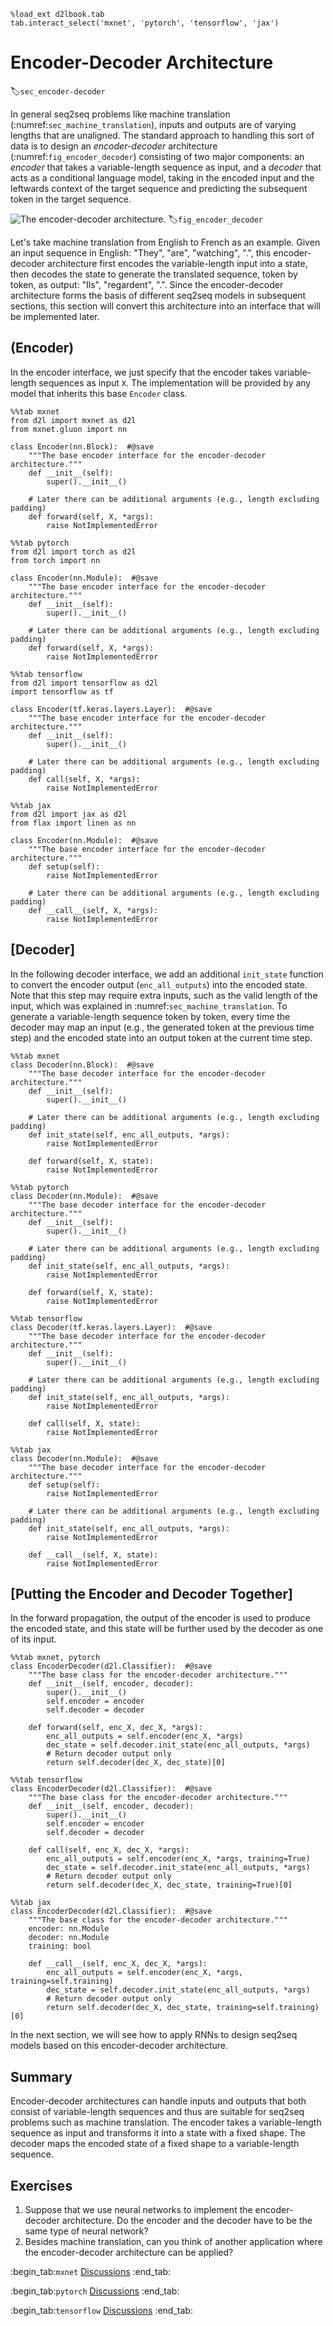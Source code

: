 ```{.python .input  n=1}
%load_ext d2lbook.tab
tab.interact_select('mxnet', 'pytorch', 'tensorflow', 'jax')
```

# Encoder-Decoder Architecture
:label:`sec_encoder-decoder`

In general seq2seq problems 
like machine translation 
(:numref:`sec_machine_translation`),
inputs and outputs are of varying lengths
that are unaligned. 
The standard approach to handling this sort of data
is to design an *encoder-decoder* architecture (:numref:`fig_encoder_decoder`)
consisting of two major components:
an *encoder* that takes a variable-length sequence as input,
and a *decoder* that acts as a conditional language model,
taking in the encoded input 
and the leftwards context of the target sequence 
and predicting the subsequent token in the target sequence. 


![The encoder-decoder architecture.](../img/encoder-decoder.svg)
:label:`fig_encoder_decoder`

Let's take machine translation from English to French as an example.
Given an input sequence in English:
"They", "are", "watching", ".",
this encoder-decoder architecture
first encodes the variable-length input into a state,
then decodes the state 
to generate the translated sequence,
token by token, as output:
"Ils", "regardent", ".".
Since the encoder-decoder architecture
forms the basis of different seq2seq models
in subsequent sections,
this section will convert this architecture
into an interface that will be implemented later.

## (**Encoder**)

In the encoder interface,
we just specify that
the encoder takes variable-length sequences as input `X`.
The implementation will be provided 
by any model that inherits this base `Encoder` class.

```{.python .input}
%%tab mxnet
from d2l import mxnet as d2l
from mxnet.gluon import nn

class Encoder(nn.Block):  #@save
    """The base encoder interface for the encoder-decoder architecture."""
    def __init__(self):
        super().__init__()

    # Later there can be additional arguments (e.g., length excluding padding)
    def forward(self, X, *args):
        raise NotImplementedError
```

```{.python .input}
%%tab pytorch
from d2l import torch as d2l
from torch import nn

class Encoder(nn.Module):  #@save
    """The base encoder interface for the encoder-decoder architecture."""
    def __init__(self):
        super().__init__()

    # Later there can be additional arguments (e.g., length excluding padding)
    def forward(self, X, *args):
        raise NotImplementedError
```

```{.python .input}
%%tab tensorflow
from d2l import tensorflow as d2l
import tensorflow as tf

class Encoder(tf.keras.layers.Layer):  #@save
    """The base encoder interface for the encoder-decoder architecture."""
    def __init__(self):
        super().__init__()

    # Later there can be additional arguments (e.g., length excluding padding)
    def call(self, X, *args):
        raise NotImplementedError
```

```{.python .input}
%%tab jax
from d2l import jax as d2l
from flax import linen as nn

class Encoder(nn.Module):  #@save
    """The base encoder interface for the encoder-decoder architecture."""
    def setup(self):
        raise NotImplementedError

    # Later there can be additional arguments (e.g., length excluding padding)
    def __call__(self, X, *args):
        raise NotImplementedError
```

## [**Decoder**]

In the following decoder interface,
we add an additional `init_state` function
to convert the encoder output (`enc_all_outputs`)
into the encoded state.
Note that this step
may require extra inputs,
such as the valid length of the input,
which was explained
in :numref:`sec_machine_translation`.
To generate a variable-length sequence token by token,
every time the decoder may map an input 
(e.g., the generated token at the previous time step)
and the encoded state 
into an output token at the current time step.

```{.python .input}
%%tab mxnet
class Decoder(nn.Block):  #@save
    """The base decoder interface for the encoder-decoder architecture."""
    def __init__(self):
        super().__init__()

    # Later there can be additional arguments (e.g., length excluding padding)
    def init_state(self, enc_all_outputs, *args):
        raise NotImplementedError

    def forward(self, X, state):
        raise NotImplementedError
```

```{.python .input}
%%tab pytorch
class Decoder(nn.Module):  #@save
    """The base decoder interface for the encoder-decoder architecture."""
    def __init__(self):
        super().__init__()

    # Later there can be additional arguments (e.g., length excluding padding)
    def init_state(self, enc_all_outputs, *args):
        raise NotImplementedError

    def forward(self, X, state):
        raise NotImplementedError
```

```{.python .input}
%%tab tensorflow
class Decoder(tf.keras.layers.Layer):  #@save
    """The base decoder interface for the encoder-decoder architecture."""
    def __init__(self):
        super().__init__()

    # Later there can be additional arguments (e.g., length excluding padding)
    def init_state(self, enc_all_outputs, *args):
        raise NotImplementedError

    def call(self, X, state):
        raise NotImplementedError
```

```{.python .input}
%%tab jax
class Decoder(nn.Module):  #@save
    """The base decoder interface for the encoder-decoder architecture."""
    def setup(self):
        raise NotImplementedError

    # Later there can be additional arguments (e.g., length excluding padding)
    def init_state(self, enc_all_outputs, *args):
        raise NotImplementedError

    def __call__(self, X, state):
        raise NotImplementedError
```

## [**Putting the Encoder and Decoder Together**]

In the forward propagation,
the output of the encoder
is used to produce the encoded state,
and this state will be further used
by the decoder as one of its input.

```{.python .input}
%%tab mxnet, pytorch
class EncoderDecoder(d2l.Classifier):  #@save
    """The base class for the encoder-decoder architecture."""
    def __init__(self, encoder, decoder):
        super().__init__()
        self.encoder = encoder
        self.decoder = decoder

    def forward(self, enc_X, dec_X, *args):
        enc_all_outputs = self.encoder(enc_X, *args)
        dec_state = self.decoder.init_state(enc_all_outputs, *args)
        # Return decoder output only
        return self.decoder(dec_X, dec_state)[0]
```

```{.python .input}
%%tab tensorflow
class EncoderDecoder(d2l.Classifier):  #@save
    """The base class for the encoder-decoder architecture."""
    def __init__(self, encoder, decoder):
        super().__init__()
        self.encoder = encoder
        self.decoder = decoder

    def call(self, enc_X, dec_X, *args):
        enc_all_outputs = self.encoder(enc_X, *args, training=True)
        dec_state = self.decoder.init_state(enc_all_outputs, *args)
        # Return decoder output only
        return self.decoder(dec_X, dec_state, training=True)[0]
```

```{.python .input}
%%tab jax
class EncoderDecoder(d2l.Classifier):  #@save
    """The base class for the encoder-decoder architecture."""
    encoder: nn.Module
    decoder: nn.Module
    training: bool

    def __call__(self, enc_X, dec_X, *args):
        enc_all_outputs = self.encoder(enc_X, *args, training=self.training)
        dec_state = self.decoder.init_state(enc_all_outputs, *args)
        # Return decoder output only
        return self.decoder(dec_X, dec_state, training=self.training)[0]
```

In the next section, 
we will see how to apply RNNs to design 
seq2seq models based on 
this encoder-decoder architecture.


## Summary

Encoder-decoder architectures
can handle inputs and outputs 
that both consist of variable-length sequences
and thus are suitable for seq2seq problems 
such as machine translation.
The encoder takes a variable-length sequence as input 
and transforms it into a state with a fixed shape.
The decoder maps the encoded state of a fixed shape
to a variable-length sequence.


## Exercises

1. Suppose that we use neural networks to implement the encoder-decoder architecture. Do the encoder and the decoder have to be the same type of neural network?  
1. Besides machine translation, can you think of another application where the encoder-decoder architecture can be applied?

:begin_tab:`mxnet`
[Discussions](https://discuss.d2l.ai/t/341)
:end_tab:

:begin_tab:`pytorch`
[Discussions](https://discuss.d2l.ai/t/1061)
:end_tab:

:begin_tab:`tensorflow`
[Discussions](https://discuss.d2l.ai/t/3864)
:end_tab:
